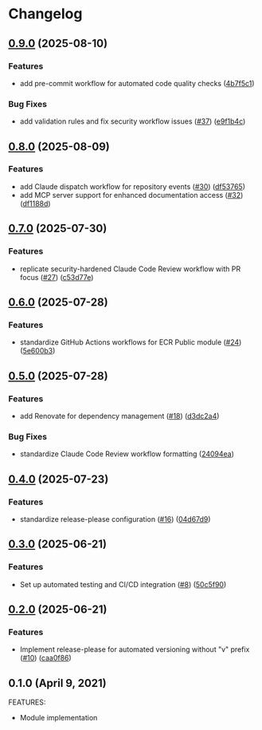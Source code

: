 # Changelog

## [0.9.0](https://github.com/lgallard/terraform-aws-ecrpublic/compare/0.8.0...0.9.0) (2025-08-10)


### Features

* add pre-commit workflow for automated code quality checks ([4b7f5c1](https://github.com/lgallard/terraform-aws-ecrpublic/commit/4b7f5c13803848ced32a580668c2e4dedbb96125))


### Bug Fixes

* add validation rules and fix security workflow issues ([#37](https://github.com/lgallard/terraform-aws-ecrpublic/issues/37)) ([e9f1b4c](https://github.com/lgallard/terraform-aws-ecrpublic/commit/e9f1b4c97b5883f5bf5028a38d57e37c84155b4b))

## [0.8.0](https://github.com/lgallard/terraform-aws-ecrpublic/compare/0.7.0...0.8.0) (2025-08-09)


### Features

* add Claude dispatch workflow for repository events ([#30](https://github.com/lgallard/terraform-aws-ecrpublic/issues/30)) ([df53765](https://github.com/lgallard/terraform-aws-ecrpublic/commit/df53765d16b4d6129bd4863bd8498db1ac4ba134))
* add MCP server support for enhanced documentation access ([#32](https://github.com/lgallard/terraform-aws-ecrpublic/issues/32)) ([df1188d](https://github.com/lgallard/terraform-aws-ecrpublic/commit/df1188ddd7ccf2cbafae08ec798945a6f476e779))

## [0.7.0](https://github.com/lgallard/terraform-aws-ecrpublic/compare/0.6.0...0.7.0) (2025-07-30)


### Features

* replicate security-hardened Claude Code Review workflow with PR focus ([#27](https://github.com/lgallard/terraform-aws-ecrpublic/issues/27)) ([c53d77e](https://github.com/lgallard/terraform-aws-ecrpublic/commit/c53d77e0d57953258df50b7ec5645f5996a6cdb6))

## [0.6.0](https://github.com/lgallard/terraform-aws-ecrpublic/compare/0.5.0...0.6.0) (2025-07-28)


### Features

* standardize GitHub Actions workflows for ECR Public module ([#24](https://github.com/lgallard/terraform-aws-ecrpublic/issues/24)) ([5e600b3](https://github.com/lgallard/terraform-aws-ecrpublic/commit/5e600b34967ae835c3a41f0c152a011b1604fee3))

## [0.5.0](https://github.com/lgallard/terraform-aws-ecrpublic/compare/0.4.0...0.5.0) (2025-07-28)


### Features

* add Renovate for dependency management ([#18](https://github.com/lgallard/terraform-aws-ecrpublic/issues/18)) ([d3dc2a4](https://github.com/lgallard/terraform-aws-ecrpublic/commit/d3dc2a4a74e625b79bd323e938e6691526883ee6))


### Bug Fixes

* standardize Claude Code Review workflow formatting ([24094ea](https://github.com/lgallard/terraform-aws-ecrpublic/commit/24094eaf06c14283cdf1f4d93778a687792e1f4e))

## [0.4.0](https://github.com/lgallard/terraform-aws-ecrpublic/compare/0.3.0...0.4.0) (2025-07-23)


### Features

* standardize release-please configuration ([#16](https://github.com/lgallard/terraform-aws-ecrpublic/issues/16)) ([04d67d9](https://github.com/lgallard/terraform-aws-ecrpublic/commit/04d67d9876fd4bc0310ea4e63834617241d9f396))

## [0.3.0](https://github.com/lgallard/terraform-aws-ecrpublic/compare/0.2.0...0.3.0) (2025-06-21)


### Features

* Set up automated testing and CI/CD integration ([#8](https://github.com/lgallard/terraform-aws-ecrpublic/issues/8)) ([50c5f90](https://github.com/lgallard/terraform-aws-ecrpublic/commit/50c5f90ce1ab7d4f345668c76de5381e60743362))

## [0.2.0](https://github.com/lgallard/terraform-aws-ecrpublic/compare/0.1.0...0.2.0) (2025-06-21)


### Features

* Implement release-please for automated versioning without "v" prefix ([#10](https://github.com/lgallard/terraform-aws-ecrpublic/issues/10)) ([caa0f86](https://github.com/lgallard/terraform-aws-ecrpublic/commit/caa0f868e0e3522dd1c979fd29c92e3db17c135f))

## 0.1.0 (April 9, 2021)

FEATURES:

  * Module implementation
